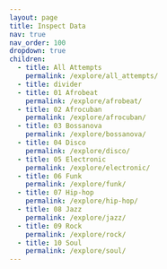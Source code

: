 ```yaml
---
layout: page
title: Inspect Data
nav: true
nav_order: 100
dropdown: true
children:
  - title: All Attempts
    permalink: /explore/all_attempts/
  - title: divider
  - title: 01 Afrobeat
    permalink: /explore/afrobeat/
  - title: 02 Afrocuban
    permalink: /explore/afrocuban/
  - title: 03 Bossanova
    permalink: /explore/bossanova/
  - title: 04 Disco
    permalink: /explore/disco/
  - title: 05 Electronic
    permalink: /explore/electronic/
  - title: 06 Funk
    permalink: /explore/funk/
  - title: 07 Hip-hop
    permalink: /explore/hip-hop/
  - title: 08 Jazz
    permalink: /explore/jazz/
  - title: 09 Rock
    permalink: /explore/rock/
  - title: 10 Soul
    permalink: /explore/soul/
---
```

